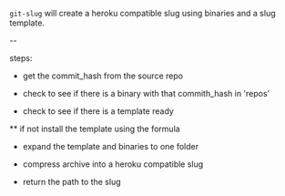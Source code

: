 `git-slug` will create a heroku compatible slug using binaries and a slug template. 

--

steps: 

* get the commit_hash from the source repo 

* check to see if there is a binary with that commith_hash in 'repos'

* check to see if there is a template ready

** if not install the template using the formula

* expand the template and binaries to one folder

* compress archive into a heroku compatible slug

* return the path to the slug  
